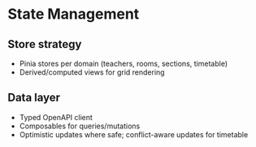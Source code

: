 # State Management

## Store strategy

- Pinia stores per domain (teachers, rooms, sections, timetable)
- Derived/computed views for grid rendering

## Data layer

- Typed OpenAPI client
- Composables for queries/mutations
- Optimistic updates where safe; conflict-aware updates for timetable
